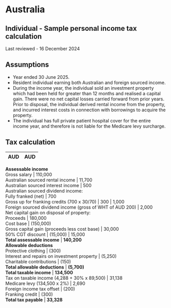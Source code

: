 # Australia
## Individual - Sample personal income tax calculation
Last reviewed - 16 December 2024
## Assumptions
  * Year ended 30 June 2025.
  * Resident individual earning both Australian and foreign sourced income.
  * During the income year, the individual sold an investment property which had been held for greater than 12 months and realised a capital gain. There were no net capital losses carried forward from prior years. Prior to disposal, the individual derived rental income from the property, and incurred interest costs in connection with borrowings to acquire the property.
  * The individual has full private patient hospital cover for the entire income year, and therefore is not liable for the Medicare levy surcharge.


## Tax calculation
AUD | AUD  
---|---  
**Assessable income**  
Gross salary | 110,000  
Australian sourced rental income | 11,700  
Australian sourced interest income | 500  
Australian sourced dividend income:  
Fully franked (net) | 700  
Gross up for franking credits (700 x 30/70) | 300 | 1,000  
Foreign sourced dividend income (gross of WHT of AUD 200) | 2,000  
Net capital gain on disposal of property:  
Proceeds | 180,000  
Cost base | (150,000)  
Gross capital gain (proceeds less cost base) | 30,000  
50% CGT discount | (15,000) | 15,000  
**Total assessable income** | **140,200**  
**Allowable deductions**  
Protective clothing | (300)  
Interest and repairs on investment property | (5,250)  
Charitable contributions | (150)  
**Total allowable deductions** | **(5,700)**  
**Total taxable income** | **134,500**  
Tax on taxable income (4,288 + 30% x 89,500) | 31,138  
Medicare levy (134,500 x 2%) | 2,690  
Foreign income tax offset | (200)  
Franking credit | (300)  
**Total tax payable** | **33,328**
